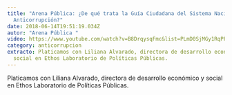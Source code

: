 ```yaml
---
title: "Arena Pública: ¿De qué trata la Guía Ciudadana del Sistema Nacional
  Anticorrupción?"
date: 2018-06-14T19:51:19.034Z
autor: "Arena Pública "
video: https://www.youtube.com/watch?v=B8DrqysqFmc&list=PLmD0SjMGy1RqPPCNkM43ersbsx-9refcg
category: anticorrupcion
extracto: Platicamos con Liliana Alvarado, directora de desarrollo económico y
  social en Ethos Laboratorio de Políticas Públicas.
---
```

Platicamos con Liliana Alvarado, directora de desarrollo económico y social en Ethos Laboratorio de Políticas Públicas.